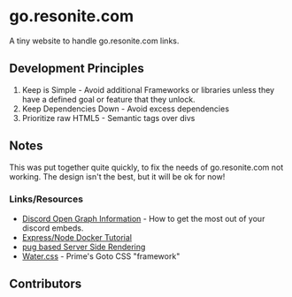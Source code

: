 # go.resonite.com

A tiny website to handle go.resonite.com links.

## Development Principles
1. Keep is Simple - Avoid additional Frameworks or libraries unless they have a defined goal or feature that they unlock.
2. Keep Dependencies Down - Avoid excess dependencies
3. Prioritize raw HTML5 - Semantic tags over divs

## Notes
This was put together quite quickly, to fix the needs of go.resonite.com not working. The design isn't the best, but it will be ok for now!

### Links/Resources
- [Discord Open Graph Information](https://www.reddit.com/r/discordapp/comments/82p8i6/a_basic_tutorial_on_how_to_get_the_most_out_of/) - How to get the most out of your discord embeds.
- [Express/Node Docker Tutorial](https://www.digitalocean.com/community/tutorials/how-to-build-a-node-js-application-with-docker)
- [pug based Server Side Rendering](https://expressjs.com/en/guide/using-template-engines.html)
- [Water.css](https://watercss.kognise.dev/) - Prime's Goto CSS "framework"


## Contributors

<!-- ALL-CONTRIBUTORS-LIST:START - Do not remove or modify this section -->
<!-- prettier-ignore-start -->
<!-- markdownlint-disable -->

<!-- markdownlint-restore -->
<!-- prettier-ignore-end -->

<!-- ALL-CONTRIBUTORS-LIST:END -->
